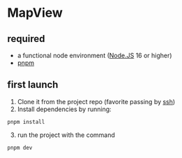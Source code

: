 # MapView

## required

- a functional node environment ([Node.JS](https://nodejs.org/) 16 or higher)
- [pnpm](https://pnpm.io/installation)

## first launch

1. Clone it from the project repo (favorite passing by [ssh](https://gitlab.com/-/profile/keys))
2. Install dependencies by running:

```
pnpm install
```

3. run the project with the command

```
pnpm dev
```

